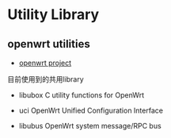 # Utility Library

## openwrt utilities

- [openwrt project][1]

目前使用到的共用library

- libubox
 C utility functions for OpenWrt

- uci
 OpenWrt Unified Configuration Interface

- libubus
 OpenWrt system message/RPC bus 


[1]:http://git.openwrt.org/?a=project_list;pf=project

